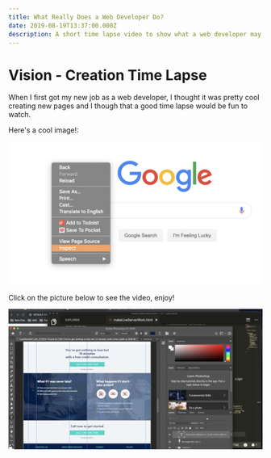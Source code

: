 ```yaml
---
title: What Really Does a Web Developer Do?
date: 2019-08-19T13:37:00.000Z
description: A short time lapse video to show what a web developer may do in his/her daily job.
---
```

# Vision - Creation Time Lapse

When I first got my new job as a web developer, I thought it was pretty cool creating new pages and I though that a good time lapse would be fun to watch. 

Here's a cool image!:

![Dev Tools](./images/inspectPage.png "Dev Tools")


Click on the picture below to see the video, enjoy!

[![Select HTML Elements](./images/whatDoWebDevsDo.png "Select HTML Elements")](https://youtu.be/WVQKmfUrWsk "Youtube")
